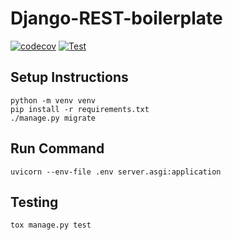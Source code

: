 # Django-REST-boilerplate
[![codecov](https://codecov.io/gh/Krishap-s/Django-REST-boilerplate/branch/main/graph/badge.svg?token=FFBEISOEF8)](https://codecov.io/gh/Krishap-s/Django-REST-boilerplate)
[![Test](https://github.com/Krishap-s/Django-REST-boilerplate/actions/workflows/main.yml/badge.svg)](https://github.com/Krishap-s/Django-REST-boilerplate/actions/workflows/main.yml)
## Setup Instructions
```
python -m venv venv
pip install -r requirements.txt
./manage.py migrate
```

## Run Command
`uvicorn --env-file .env server.asgi:application`

## Testing
`tox manage.py test`
